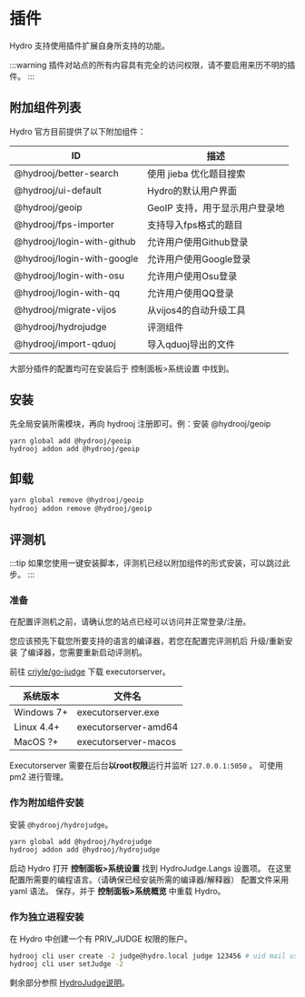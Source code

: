 # 插件

Hydro 支持使用插件扩展自身所支持的功能。

:::warning
插件对站点的所有内容具有完全的访问权限，请不要启用来历不明的插件。
:::

## 附加组件列表

Hydro 官方目前提供了以下附加组件：

| ID                         | 描述                           |
| -------------------------- | ------------------------------ |
| @hydrooj/better-search     | 使用 jieba 优化题目搜索        |
| @hydrooj/ui-default        | Hydro的默认用户界面            |
| @hydrooj/geoip             | GeoIP 支持，用于显示用户登录地 |
| @hydrooj/fps-importer      | 支持导入fps格式的题目          |
| @hydrooj/login-with-github | 允许用户使用Github登录         |
| @hydrooj/login-with-google | 允许用户使用Google登录         |
| @hydrooj/login-with-osu    | 允许用户使用Osu登录            |
| @hydrooj/login-with-qq     | 允许用户使用QQ登录             |
| @hydrooj/migrate-vijos     | 从vijos4的自动升级工具         |
| @hydrooj/hydrojudge        | 评测组件                       |
| @hydrooj/import-qduoj      | 导入qduoj导出的文件            |

大部分插件的配置均可在安装后于 控制面板>系统设置 中找到。

## 安装

先全局安装所需模块，再向 hydrooj 注册即可。例：安装 @hydrooj/geoip

```
yarn global add @hydrooj/geoip
hydrooj addon add @hydrooj/geoip
```

## 卸载

```sh
yarn global remove @hydrooj/geoip
hydrooj addon remove @hydrooj/geoip
```

## 评测机

:::tip
如果您使用一键安装脚本，评测机已经以附加组件的形式安装，可以跳过此步。
:::

### 准备

在配置评测机之前，请确认您的站点已经可以访问并正常登录/注册。

您应该预先下载您所要支持的语言的编译器，若您在配置完评测机后 升级/重新安装 了编译器，您需要重新启动评测机。

前往 [criyle/go-judge](https://github.com/criyle/go-judge/actions) 下载 executorserver。

| 系统版本   | 文件名               |
| ---------- | -------------------- |
| Windows 7+ | executorserver.exe   |
| Linux 4.4+ | executorserver-amd64 |
| MacOS ?+   | executorserver-macos |

Executorserver 需要在后台**以root权限**运行并监听 `127.0.0.1:5050` 。
可使用 pm2 进行管理。

### 作为附加组件安装

安装 `@hydrooj/hydrojudge`。

```sh
yarn global add @hydrooj/hydrojudge
hydrooj addon add @hydrooj/hydrojudge
```

启动 Hydro
打开 **控制面板>系统设置** 找到 HydroJudge.Langs 设置项。
在这里配置所需要的编程语言。（请确保已经安装所需的编译器/解释器）
配置文件采用 yaml 语法。
保存，并于 **控制面板>系统概览** 中重载 Hydro。

### 作为独立进程安装

在 Hydro 中创建一个有 PRIV_JUDGE 权限的账户。

```sh
hydrooj cli user create -2 judge@hydro.local judge 123456 # uid mail username password
hydrooj cli user setJudge -2
```

剩余部分参照 [HydroJudge说明](https://github.com/hydro-dev/HydroJudge)。